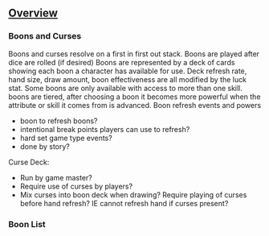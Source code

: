 ## [Overview](https://github.com/Kibrael/RPG/blob/master/python/overview.md)
### Boons and Curses
Boons and curses resolve on a first in first out stack.
Boons are played after dice are rolled (if desired)
Boons are represented by a deck of cards showing each boon a character has available for use.
Deck refresh rate, hand size, draw amount, boon effectiveness are all modified by the luck stat.
Some boons are only available with access to more than one skill.
boons are tiered, after choosing a boon it becomes more powerful when the attribute or skill it comes from is advanced.
Boon refresh events and powers
- boon to refresh boons?
- intentional break points players can use to refresh?
- hard set game type events?
- done by story?

Curse Deck:
- Run by game master?
- Require use of curses by players?
- Mix curses into boon deck when drawing? Require playing of curses before hand refresh? IE cannot refresh hand if curses present?


### Boon List